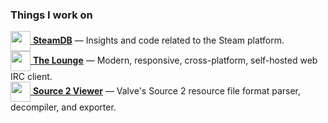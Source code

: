 ### Things I work on

[<img src="https://avatars.githubusercontent.com/u/3866120?s=96&v=4" width="32" height="32" align="center"> **SteamDB**](https://github.com/SteamDatabase) — Insights and code related to the Steam platform.  
[<img src="https://avatars.githubusercontent.com/u/14336958?s=96&v=4" width="32" height="32" align="center"> **The Lounge**](https://github.com/thelounge/thelounge) — Modern, responsive, cross-platform, self-hosted web IRC client.  
[<img src="https://avatars.githubusercontent.com/u/142305535?s=960&v=4" width="32" height="32" align="center"> **Source 2 Viewer**](https://github.com/ValveResourceFormat/ValveResourceFormat) — Valve's Source 2 resource file format parser, decompiler, and exporter.

